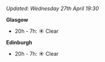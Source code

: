 *Updated: Wednesday 27th April 19:30*

**Glasgow**

* 20h - 7h: :sunny: Clear

**Edinburgh**

* 20h - 7h: :sunny: Clear
